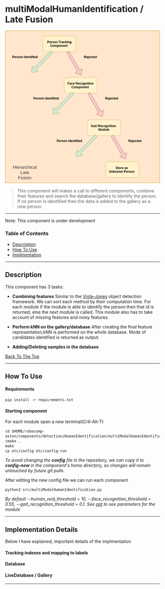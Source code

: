 # multiModalHumanIdentification / Late Fusion
![Multi-Modal Human Indetification Image](../docs/images/Heirarical.png)



> This component will makes a call to different components, combine their features and search the database/gallery to identify the person. If no person is identified then the data is added to the gallery as a new person.    
---
Note: This component is under development


### Table of Contents
- [Description](#description)
- [How To Use](#how-to-use)
- [Implmentation ](#references)
---

## Description
 



This component has 3 tasks: 

- **Combining features** 
    Similar to the [Viola–Jones](!https://www.cs.cmu.edu/~efros/courses/LBMV07/Papers/viola-cvpr-01.pdf) object detection framework. We can sort each method by their computation time. For each module if the module is able to identify the person then that id is returned, else the next module is called. This module also has to take account of missing features and noisy features. 

- **Perform kNN on the gallery/database**
    After creating the final feature representation,kNN is performed on the whole database. Mode of candidates identified  is returned as output. 

- **Adding/Deleting samples in the database** 

 
[Back To The Top](#table-of-contents)

---

## How To Use

#### Requirements
```
pip install -r requirements.txt
```

#### Starting component
For each module open a new terminal(Crtl-Alt-T)  
```
cd $HOME/robocomp-aston/components/detection/HumanIdentification/multiModalHumanIdentification
cmake . 
make
cp etc/config etc/config-run
```
*To avoid changing the **config** file in the repository, we can copy it to **config-new** in the component's home directory, so changes will remain untouched by future git pulls.*

After editing the new config file we can run each component
```
python3 src/multiModalHumanIdentification.py 
```

*By default --human_reid_threshold = 10, --face_recognition_threshold = 0.55,  --gait_recognition_threshold = 0.1. See [opt](./src/multiModalHumanIdentification.py) to see parameters for the module*

---

## Implementation Details

Below I have explained, important details of the implmentation  

#### Tracking indexes and mapping to labels

#### Database 

#### LiveDatabase / Gallery 




---